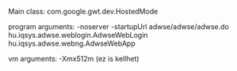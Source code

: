 Main class: com.google.gwt.dev.HostedMode

program arguments: -noserver -startupUrl adwse/adwse/adwse.do hu.iqsys.adwse.weblogin.AdwseWebLogin hu.iqsys.adwse.webng.AdwseWebApp

vm arguments: -Xmx512m (ez is kellhet)